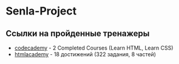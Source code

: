 # Senla-Project #

## Ссылки на пройденные тренажеры ##

* [codecademy](https://www.codecademy.com/profiles/system6457635842/) - 2 Completed Courses (Learn HTML, Learn CSS)
* [htmlacademy](https://htmlacademy.ru/profile/id1691391/achievements) - 18 достижений (322 задания, 8 частей)

